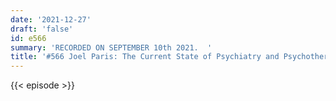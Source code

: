 ```yaml
---
date: '2021-12-27'
draft: 'false'
id: e566
summary: 'RECORDED ON SEPTEMBER 10th 2021.  '
title: '#566 Joel Paris: The Current State of Psychiatry and Psychotherapy'
---
```

{{< episode >}}
